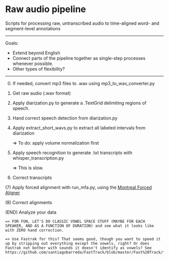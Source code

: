 # Raw audio pipeline
Scripts for processing raw, untranscribed audio to time-aligned word- and segment-level annotations


**************
Goals:
* Extend beyond English
* Connect parts of the pipeline together as single-step processes whenever possible.
* Other types of flexibility?
**************

0. If needed, convert mp3 files to .wav using mp3_to_wav_converter.py

1. Get raw audio (.wav format)

2. Apply diarization.py to generate a .TextGrid delimiting regions of speech.

3. Hand correct speech detection from diarization.py

4. Apply extract_short_wavs.py to extract all labeled intervals from diarization

	=> To do: apply volume normalization first

5. Apply speech recognition to generate .txt transcripts with whisper_transcription.py

	=> This is slow.

6. Correct transcripts

(7) Apply forced alignment with run_mfa.py, using the [Montreal Forced Aligner](https://montreal-forced-aligner.readthedocs.io/en/latest/)

(8) Correct alignments

(END) Analyze your data

	=> FOR FUN, LET'S DO CLASSIC VOWEL SPACE STUFF (MAYBE FOR EACH SPEAKER, AND AS A FUNCTION OF DURATION) and see what it looks like with ZERO hand correction.
	
	=> Use Fastrak for this? That seems good, though you want to speed it up by stripping out everything except the vowels, right? Or does Fastrak not bother with sounds it doesn't identify as vowels? See https://github.com/santiagobarreda/FastTrack/blob/master/Fast%20Track/functions/file_5_extractVowelswithTG.praat